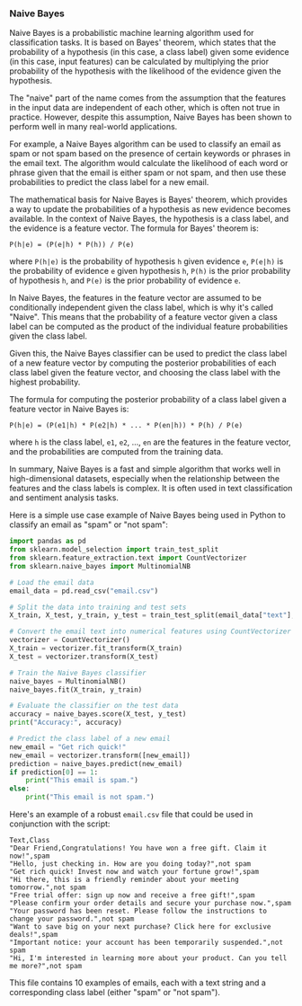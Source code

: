 ### Naive Bayes

Naive Bayes is a probabilistic machine learning algorithm used for classification tasks. It is based on Bayes' theorem, which states that the probability of a hypothesis (in this case, a class label) given some evidence (in this case, input features) can be calculated by multiplying the prior probability of the hypothesis with the likelihood of the evidence given the hypothesis.

The "naive" part of the name comes from the assumption that the features in the input data are independent of each other, which is often not true in practice. However, despite this assumption, Naive Bayes has been shown to perform well in many real-world applications.

For example, a Naive Bayes algorithm can be used to classify an email as spam or not spam based on the presence of certain keywords or phrases in the email text. The algorithm would calculate the likelihood of each word or phrase given that the email is either spam or not spam, and then use these probabilities to predict the class label for a new email.

The mathematical basis for Naive Bayes is Bayes' theorem, which provides a way to update the probabilities of a hypothesis as new evidence becomes available. In the context of Naive Bayes, the hypothesis is a class label, and the evidence is a feature vector. The formula for Bayes' theorem is:
```
P(h|e) = (P(e|h) * P(h)) / P(e)
```
where `P(h|e)` is the probability of hypothesis `h` given evidence `e`, `P(e|h)` is the probability of evidence `e` given hypothesis `h`, `P(h)` is the prior probability of hypothesis `h`, and `P(e)` is the prior probability of evidence `e`.

In Naive Bayes, the features in the feature vector are assumed to be conditionally independent given the class label, which is why it's called "Naive". This means that the probability of a feature vector given a class label can be computed as the product of the individual feature probabilities given the class label.

Given this, the Naive Bayes classifier can be used to predict the class label of a new feature vector by computing the posterior probabilities of each class label given the feature vector, and choosing the class label with the highest probability.

The formula for computing the posterior probability of a class label given a feature vector in Naive Bayes is:
```
P(h|e) = (P(e1|h) * P(e2|h) * ... * P(en|h)) * P(h) / P(e)
```
where `h` is the class label, `e1`, `e2`, ..., `en` are the features in the feature vector, and the probabilities are computed from the training data.

In summary, Naive Bayes is a fast and simple algorithm that works well in high-dimensional datasets, especially when the relationship between the features and the class labels is complex. It is often used in text classification and sentiment analysis tasks.

Here is a simple use case example of Naive Bayes being used in Python to classify an email as "spam" or "not spam":
```python
import pandas as pd
from sklearn.model_selection import train_test_split
from sklearn.feature_extraction.text import CountVectorizer
from sklearn.naive_bayes import MultinomialNB

# Load the email data
email_data = pd.read_csv("email.csv")

# Split the data into training and test sets
X_train, X_test, y_train, y_test = train_test_split(email_data["text"], email_data["spam"], test_size=0.2)

# Convert the email text into numerical features using CountVectorizer
vectorizer = CountVectorizer()
X_train = vectorizer.fit_transform(X_train)
X_test = vectorizer.transform(X_test)

# Train the Naive Bayes classifier
naive_bayes = MultinomialNB()
naive_bayes.fit(X_train, y_train)

# Evaluate the classifier on the test data
accuracy = naive_bayes.score(X_test, y_test)
print("Accuracy:", accuracy)

# Predict the class label of a new email
new_email = "Get rich quick!"
new_email = vectorizer.transform([new_email])
prediction = naive_bayes.predict(new_email)
if prediction[0] == 1:
    print("This email is spam.")
else:
    print("This email is not spam.")

```

Here's an example of a robust `email.csv` file that could be used in conjunction with the script:
```
Text,Class
"Dear Friend,Congratulations! You have won a free gift. Claim it now!",spam
"Hello, just checking in. How are you doing today?",not spam
"Get rich quick! Invest now and watch your fortune grow!",spam
"Hi there, this is a friendly reminder about your meeting tomorrow.",not spam
"Free trial offer: sign up now and receive a free gift!",spam
"Please confirm your order details and secure your purchase now.",spam
"Your password has been reset. Please follow the instructions to change your password.",not spam
"Want to save big on your next purchase? Click here for exclusive deals!",spam
"Important notice: your account has been temporarily suspended.",not spam
"Hi, I'm interested in learning more about your product. Can you tell me more?",not spam
```

This file contains 10 examples of emails, each with a text string and a corresponding class label (either "spam" or "not spam").